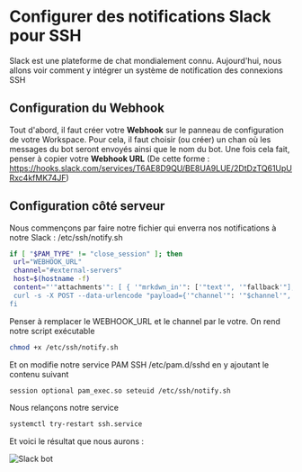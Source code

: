 # Configurer des notifications Slack pour SSH

Slack est une plateforme de chat mondialement connu. Aujourd'hui, nous
allons voir comment y intégrer un système de notification des connexions
SSH

## Configuration du Webhook

Tout d'abord, il faut créer votre **Webhook** sur le panneau de
configuration de votre Workspace. Pour cela, il faut choisir (ou créer)
un chan où les messages du bot seront envoyés ainsi que le nom du bot.
Une fois cela fait, penser à copier votre **Webhook URL** (De cette
forme :
<https://hooks.slack.com/services/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>)

## Configuration côté serveur

Nous commençons par faire notre fichier qui enverra nos notifications à
notre Slack : /etc/ssh/notify.sh

```bash
if [ "$PAM_TYPE" != "close_session" ]; then
 url="WEBHOOK_URL"
 channel="#external-servers"
 host=$(hostname -f)
 content="'"attachments'": [ { '"mrkdwn_in'": ['"text'", '"fallback'"], '"fallback'": '"SSH login: $PAM_USER connected to '`$host'`'", '"text'": '"SSH login to '`$host'`'", '"fields'": [ { '"title'": '"User'", '"value'": '"$PAM_USER'", '"short'": true }, { '"title'": '"IP Address'", '"value'": '"$PAM_RHOST'", '"short'": true } ], '"color'": '"#F35A00'" } ]"
 curl -s -X POST --data-urlencode "payload={'"channel'": '"$channel'", '"mrkdwn'": true, '"username'": '"ssh-bot'", $content, '"icon_emoji'": '":computer:'"}" $url &
fi
```

Penser à remplacer le WEBHOOK_URL et le channel par le votre. On rend
notre script exécutable

```bash
chmod +x /etc/ssh/notify.sh
```

Et on modifie notre service PAM SSH /etc/pam.d/sshd en y ajoutant le
contenu suivant

```bash
session optional pam_exec.so seteuid /etc/ssh/notify.sh
```

Nous relançons notre service

```bash
systemctl try-restart ssh.service
```

Et voici le résultat que nous aurons :

![Slack bot](/slack_bot.png)
